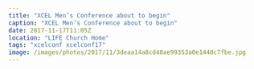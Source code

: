 ```yaml
---
title: "XCEL Men’s Conference about to begin"
caption: "XCEL Men’s Conference about to begin"
date: 2017-11-17T11:05Z
location: "LIFE Church Home"
tags: "xcelconf xcelconf17"
image: /images/photos/2017/11/3deaa14a8cd48ae99353a0e1440c7fbe.jpg
---
```

